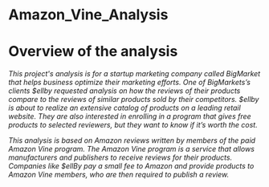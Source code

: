 # Amazon_Vine_Analysis

# Overview of the analysis

_This project's analysis is for a startup marketing company called BigMarket that helps business optimize their marketing efforts. One of BigMarkets’s clients $ellby requested analysis on how the reviews of their products compare to the reviews of similar products sold by their competitors. $ellby is about to realize an extensive catalog of products on a leading retail website. They are also interested in enrolling in a program that gives free products to selected reviewers, but they want to know if it’s worth the cost._ 

_This analysis is based on Amazon reviews written by members of the paid Amazon Vine program. The Amazon Vine program is a service that allows manufacturers and publishers to receive reviews for their products. Companies like $ellBy pay a small fee to Amazon and provide products to Amazon Vine members, who are then required to publish a review._ 
